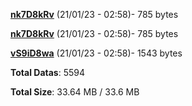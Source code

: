 [**nk7D8kRv**](/data/nk7D8kRv.txt) (21/01/23 - 02:58)- 785 bytes

[**nk7D8kRv**](/data/nk7D8kRv.txt) (21/01/23 - 02:58)- 785 bytes

[**vS9iD8wa**](/data/vS9iD8wa.txt) (21/01/23 - 02:58)- 1543 bytes

**Total Datas**: 5594

**Total Size**: 33.64 MB / 33.6 MB